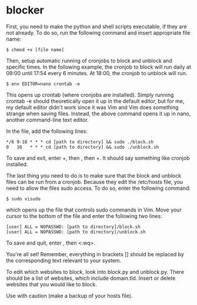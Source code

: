# blocker
First, you need to make the python and shell scripts executable, if they are not already. To do so, run the following command and insert appropriate file name:

    $ chmod +x [file name]

Then, setup automatic running of cronjobs to block and unblock and specific
times. In the following example, the cronjob to block will run daily at 09:00 until 17:54 every 6 minutes. At 18:00, the cronjob to unblock will run.

    $ env EDITOR=nano crontab -e

This opens up crontab (where cronjobs are installed). Simply running crontab -e
should theoretically open it up in the default editor, but for me, my default
editor didn't work since it was Vim and Vim does something strange when saving
files. Instead, the above command opens it up in nano, another command-line text
editor.

In the file, add the following lines:

    */6 9-18 * * * cd [path to directory] && sudo ./block.sh
    0   18   * * * cd [path to directory] && sudo ./unblock.sh

To save and exit, enter <CTRL>+<O>, then <RETURN>, then <CTRL>+<X>. It should
say something like cronjob installed.

The last thing you need to do is to make sure that the block and unblock files
can be run from a cronjob. Because they edit the /etc/hosts file, you need to
allow the files sudo access. To do so, enter the following command:

    $ sudo visudo

which opens up the file that controls sudo commands in Vim. Move your cursor to
the bottom of the file and enter the following two lines:

    [user] ALL = NOPASSWD: [path to directory]/block.sh
    [user] ALL = NOPASSWD: [path to directory]/unblock.sh

To save and quit, enter <ESC>, then <:wq>.

You're all set! Remember, everything in brackets [] should be replaced by the
corresponding text relevant to your system.


To edit which websites to block, look into block.py and unblock.py. There should
be a list of websites, which include domain.tld. Insert or delete websites that
you would like to block.

Use with caution (make a backup of your hosts file).
